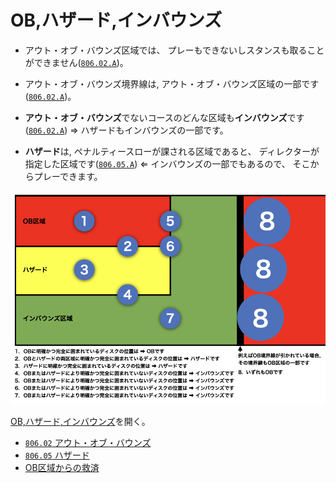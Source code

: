 # OB,ハザード,インバウンズ

* アウト・オブ・バウンズ区域では、
プレーもできないしスタンスも取ることができません([`806.02.A`](80602))。

* アウト・オブ・バウンズ境界線は, アウト・オブ・バウンズ区域の一部です([`806.02.A`](80602))。

* **アウト・オブ・バウンズ**でないコースのどんな区域も**インバウンズ**です([`806.02.A`](80602))
&rArr; ハザードもインバウンズの一部です。

* **ハザード**は, ペナルティースローが課される区域であると、
ディレクターが指定した区域です([`806.05.A`](80605))
&lArr; インバウンズの一部でもあるので、
そこからプレーできます。

![OB,ハザード,インバウンズ](assets/img/ob-hazard-inbounds.png)

[OB,ハザード,インバウンズ](https://jpdga-shizuoka.github.io/rules/assets/img/ob-hazard-inbounds.png)を開く。

* [`806.02` アウト・オブ・バウンズ](80602)
* [`806.05` ハザード](80605)
* [OB区域からの救済](relief-from-ob)
